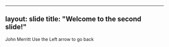 
---
layout: slide
title: "Welcome to the second slide!"
---
John Merritt
Use the Left arrow to go back
